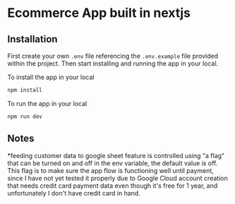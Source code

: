 # Ecommerce App built in nextjs

## Installation

First create your own `.env` file referencing the `.env.example` file provided within the project. Then start installing and running the app in your local.

To install the app in your local

```bash
npm install
```

To run the app in your local

```bash
npm run dev
```

## Notes

\*feeding customer data to google sheet feature is controlled using "a flag" that can be turned on and off in the env variable, the default value is off. This flag is to make sure the app flow is functioning well until payment, since I have not yet tested it properly due to Google Cloud account creation that needs credit card payment data even though it's free for 1 year, and unfortunately I don't have credit card in hand.
